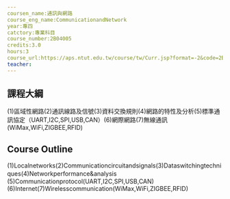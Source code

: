 ```yaml
---
coursen_name:通訊與網路
course_eng_name:CommunicationandNetwork
year:專四
catctory:專業科目
course_number:2B04005
credits:3.0
hours:3
course_url:https://aps.ntut.edu.tw/course/tw/Curr.jsp?format=-2&code=2B04005
teacher:
---
```


## 課程大綱

(1)區域性網路(2)通訊線路及信號(3)資料交換規則(4)網路的特性及分析(5)標準通訊協定（UART,I2C,SPI,USB,CAN）(6)網際網路(7)無線通訊(WiMax,WiFi,ZIGBEE,RFID)


## Course Outline

(1)Localnetworks(2)Communicationcircuitandsignals(3)Dataswitchingtechniques(4)Networkperformance&analysis　(5)Communicationprotocol(UART,I2C,SPI,USB,CAN)(6)Internet(7)Wirelesscommunication(WiMax,WiFi,ZIGBEE,RFID)

